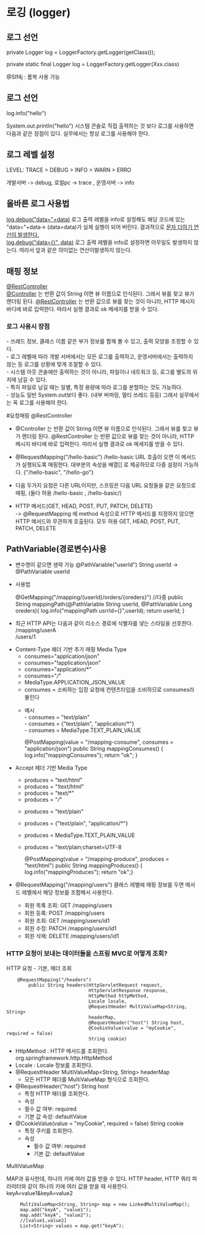 # 로깅 (logger)
<h2>로그 선언</h2>
<p>private Logger log = LoggerFactory.getLogger(getClass());</p>
<p>private static final Logger log = LoggerFactory.getLogger(Xxx.class)</p>
<p>@Slf4j : 롬복 사용 가능</p>

<h2>로그 선언</h2>
<p>log.info("hello")</p>
<p></p>System.out.println("hello") 시스템 콘솔로 직접 출력하는 것 보다 로그를 사용하면 다음과 같은 장점이 있다. 실무에서는 항상 로그를 사용해야 한다.</p>

<h2>로그 레벨 설정</h2>
LEVEL: TRACE > DEBUG > INFO > WARN > ERRO<br>
<p>개발서버 -> debug, 로컬pc -> trace , 운영서버 -> info

<h2>올바른 로그 사용법</h2>
<u>log.debug("data="+data)</u>
로그 출력 레벨을 info로 설정해도 해당 코드에 있는 "data="+data-> (data=data)가 실제 실행이 되어 버린다. 결과적으로 <u>문자 더하기 연산이 발생한다.</u><br>
<u>log.debug("data={}", data)</u> 로그 출력 레벨을 info로 설정하면 아무일도 발생하지 않는다. 따라서 앞과 같은 의미없는 연산이발생하지 않는다.

<h2>매핑 정보</h2>
<u>@RestController</u><br>
<u>@Controller</u> 는 반환 값이 String 이면 뷰 이름으로 인식된다. 그래서 뷰를 찾고 뷰가 랜더링 된다. <u>@RestController</u> 는 반환 값으로 뷰를 찾는 것이 아니라, HTTP 메시지 바디에 바로 입력한다. 따라서 실행 결과로 ok 메세지를 받을 수 있다.

<h3>로그 사용시 장점</h3>
- 쓰레드 정보, 클래스 이름 같은 부가 정보를 함께 볼 수 있고, 출력 모양을 조정할 수 있다.<br>
- 로그 레벨에 따라 개발 서버에서는 모든 로그를 출력하고, 운영서버에서는 출력하지 않는 등 로그를 상황에
맞게 조절할 수 있다.<br>
- 시스템 아웃 콘솔에만 출력하는 것이 아니라, 파일이나 네트워크 등, 로그를 별도의 위치에 남길 수 있다.<br>
- 특히 파일로 남길 때는 일별, 특정 용량에 따라 로그를 분할하는 것도 가능하다.<br>
- 성능도 일반 System.out보다 좋다. (내부 버퍼링, 멀티 쓰레드 등등) 그래서 실무에서는 꼭 로그를
사용해야 한다.<br>

#요청매핑
@RestController<br>
- @Controller 는 반환 값이 String 이면 뷰 이름으로 인식된다. 그래서 뷰를 찾고 뷰가 랜더링 된다.
@RestController 는 반환 값으로 뷰를 찾는 것이 아니라, HTTP 메시지 바디에 바로 입력한다. 
따라서 실행 결과로 ok 메세지를 받을 수 있다.<br>
- @RequestMapping("/hello-basic")
/hello-basic URL 호출이 오면 이 메서드가 실행되도록 매핑한다.
대부분의 속성을 배열[] 로 제공하므로 다중 설정이 가능하다. {"/hello-basic", "/hello-go"}
- 다음 두가지 요청은 다른 URL이지만, 스프링은 다음 URL 요청들을 같은 요청으로 매핑, (둘다 허용 /hello-basic , /hello-basic/) <br>

- HTTP 메서드(GET, HEAD, POST, PUT, PATCH, DELETE)<br>
-> @RequestMapping 에 method 속성으로 HTTP 메서드를 지정하지 않으면 HTTP 메서드와 무관하게
호출된다.
모두 허용 GET, HEAD, POST, PUT, PATCH, DELETE

<h2>PathVariable(경로변수)사용</h2>

-  변수명이 같으면 생략 가능 @PathVariable("userId") String userId -> @PathVariable userId <br>
 - 사용법
 
 
 
    @GetMapping("/mapping/{userId}/orders/{oreders}") //다중
     public String mappingPath(@PathVariable String userId,
                               @PathVariable Long oreders){
         log.info("mappingPath usrrId={}",userId);
         return userId;
     }
     
     
 
 - 최근 HTTP API는 다음과 같이 리소스 경로에 식별자를 넣는 스타일을 선호한다.<br>
 /mapping/userA <br>
 /users/1 <br>
 
* Content-Type 헤더 기반 추가 매핑 Media Type<br>
  - consumes="application/json"
   * consumes="!application/json"
   * consumes="application/*"
   * consumes="*\/*"
   * MediaType.APPLICATION_JSON_VALUE
   * consumes = 소비하는 입장 요청에 컨텐츠타입을 소비하므로 consumes라 불린다
   - 예시<br>
         - consumes = "text/plain" <br>
         - consumes = {"text/plain", "application/*"}<br>
         - consumes = MediaType.TEXT_PLAIN_VALUE<br>
       
       
       
      @PostMapping(value = "/mapping-consume", consumes = "application/json")
      public String mappingConsumes() {
          log.info("mappingConsumes");
          return "ok";
      }
      


 - Accept 헤더 기반 Media Type
   * produces = "text/html"
   * produces = "!text/html"
   * produces = "text/*"
   * produces = "*\/*"
   - produces = "text/plain"
   - produces = {"text/plain", "application/*"}
   - produces = MediaType.TEXT_PLAIN_VALUE
   - produces = "text/plain;charset=UTF-8

 
       @PostMapping(value = "/mapping-produce", produces = "text/html")
            public String mappingProduces() {
            log.info("mappingProduces");
             return "ok";}
             
- @RequestMapping("/mapping/users") 클래스 레벨에 매핑 정보를 두면 메서드 레벨에서 해당 정보를 조합해서 사용한다.
  -  회원 목록 조회: GET /mapping/users
  - 회원 등록: POST /mapping/users
  - 회원 조회: GET /mapping/users/id1
  - 회원 수정: PATCH /mapping/users/id1
  - 회원 삭제: DELETE /mapping/users/id1



<h3>HTTP 요청이 보내는 데이터들을 스프링 MVC로 어떻게 조회?</h3>

<p>HTTP 요청 - 기본, 헤더 조회</p>

        @RequestMapping("/headers")
            public String headers(HttpServletRequest request,
                                  HttpServletResponse response,
                                  HttpMethod httpMethod,
                                  Locale locale,
                                  @RequestHeader MultiValueMap<String, String>
                                  headerMap,
                                  @RequestHeader("host") String host,
                                  @CookieValue(value = "myCookie", required = false)
                                  String cookie)
                                  
                                  
 - HttpMethod : HTTP 메서드를 조회한다. org.springframework.http.HttpMethod
 - Locale : Locale 정보를 조회한다.
 - @RequestHeader MultiValueMap<String, String> headerMap 
   - 모든 HTTP 헤더를 MultiValueMap 형식으로 조회한다.
 - @RequestHeader("host") String host
   - 특정 HTTP 헤더를 조회한다.
   - 속성
   - 필수 값 여부: required
   - 기본 값 속성: defaultValue
- @CookieValue(value = "myCookie", required = false) String cookie
   - 특정 쿠키를 조회한다.
   - 속성
      - 필수 값 여부: required
      - 기본 값: defaultValue
      
      
 <p>MultiValueMap</p>
 MAP과 유사한데, 하나의 키에 여러 값을 받을 수 있다.
 HTTP header, HTTP 쿼리 파라미터와 같이 하나의 키에 여러 값을 받을 때 사용한다.<br>
 keyA=value1&keyA=value2
 
         MultiValueMap<String, String> map = new LinkedMultiValueMap();
         map.add("keyA", "value1");
         map.add("keyA", "value2");
         //[value1,value2]
         List<String> values = map.get("keyA");
                    

